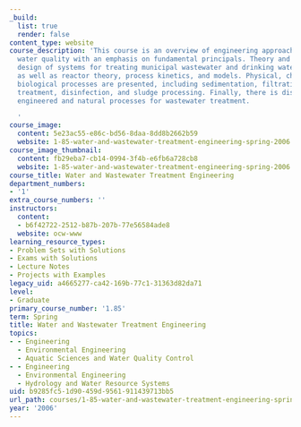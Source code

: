 ```yaml
---
_build:
  list: true
  render: false
content_type: website
course_description: 'This course is an overview of engineering approaches to protecting
  water quality with an emphasis on fundamental principals. Theory and conceptual
  design of systems for treating municipal wastewater and drinking water are discussed,
  as well as reactor theory, process kinetics, and models. Physical, chemical, and
  biological processes are presented, including sedimentation, filtration, biological
  treatment, disinfection, and sludge processing. Finally, there is discussion of
  engineered and natural processes for wastewater treatment.

  '
course_image:
  content: 5e23ac55-e86c-bd56-8daa-8dd8b2662b59
  website: 1-85-water-and-wastewater-treatment-engineering-spring-2006
course_image_thumbnail:
  content: fb29eba7-cb14-0994-3f4b-e6fb6a728cb8
  website: 1-85-water-and-wastewater-treatment-engineering-spring-2006
course_title: Water and Wastewater Treatment Engineering
department_numbers:
- '1'
extra_course_numbers: ''
instructors:
  content:
  - b6f42722-2512-b87b-207b-77e56584ade8
  website: ocw-www
learning_resource_types:
- Problem Sets with Solutions
- Exams with Solutions
- Lecture Notes
- Projects with Examples
legacy_uid: a4665277-ca42-169b-77c1-31363d82da71
level:
- Graduate
primary_course_number: '1.85'
term: Spring
title: Water and Wastewater Treatment Engineering
topics:
- - Engineering
  - Environmental Engineering
  - Aquatic Sciences and Water Quality Control
- - Engineering
  - Environmental Engineering
  - Hydrology and Water Resource Systems
uid: b9285fc5-1d90-459d-9561-911439713bb5
url_path: courses/1-85-water-and-wastewater-treatment-engineering-spring-2006
year: '2006'
---
```


